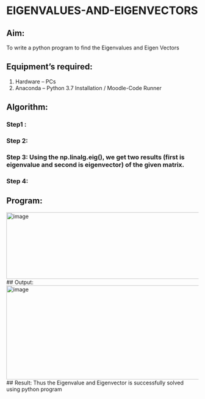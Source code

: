 # EIGENVALUES-AND-EIGENVECTORS
## Aim:
To write a python program to find the Eigenvalues and Eigen Vectors
## Equipment’s required:
1. 	Hardware – PCs
2. 	Anaconda – Python 3.7 Installation / Moodle-Code Runner
## Algorithm:
### Step1 : 
### Step 2: 
### Step 3: Using the np.linalg.eig(),  we get two results (first is eigenvalue and second is eigenvector) of the given matrix.
### Step 4: 

## Program:
<img width="763" height="175" alt="image" src="https://github.com/user-attachments/assets/7af756a4-8541-4471-b5f4-333cae128134" />
## Output:
<img width="1262" height="247" alt="image" src="https://github.com/user-attachments/assets/16c704c0-7c9e-43a2-aefe-edc789fd6273" />
## Result:
Thus the Eigenvalue and Eigenvector is successfully solved using python program
